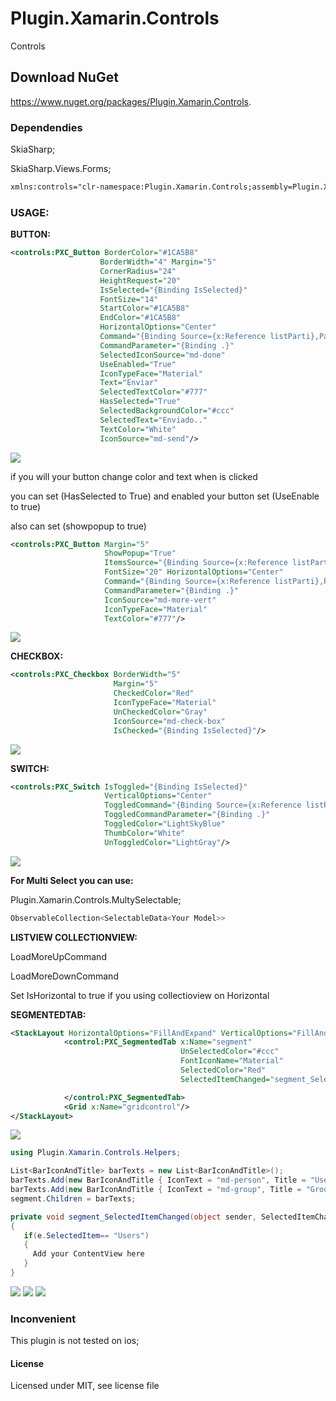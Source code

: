# Plugin.Xamarin.Controls
Controls
## Download NuGet
https://www.nuget.org/packages/Plugin.Xamarin.Controls.
### Dependendies

SkiaSharp;

SkiaSharp.Views.Forms;

```xml
xmlns:controls="clr-namespace:Plugin.Xamarin.Controls;assembly=Plugin.Xamarin.Controls"
```


### USAGE:

**BUTTON:**
```xml
<controls:PXC_Button BorderColor="#1CA5B8" 
                    BorderWidth="4" Margin="5" 
                    CornerRadius="24" 
                    HeightRequest="20" 
                    IsSelected="{Binding IsSelected}"
                    FontSize="14"
                    StartColor="#1CA5B8" 
                    EndColor="#1CA5B8" 
                    HorizontalOptions="Center"
                    Command="{Binding Source={x:Reference listParti},Path=BindingContext.ShareCommand}"
                    CommandParameter="{Binding .}" 
                    SelectedIconSource="md-done" 
                    UseEnabled="True"
                    IconTypeFace="Material" 
                    Text="Enviar" 
                    SelectedTextColor="#777" 
                    HasSelected="True" 
                    SelectedBackgroundColor="#ccc"
                    SelectedText="Enviado.." 
                    TextColor="White" 
                    IconSource="md-send"/>
```           
![](https://github.com/dodesilva/Plugin.Xamarin.Controls/blob/master/Screenshot_20200425-215756.jpg)

if you will your button change color and text when is clicked

you can set (HasSelected to True) and enabled your button set (UseEnable to true)

also can set (showpopup to true)

```xml
<controls:PXC_Button Margin="5" 
                     ShowPopup="True"
                     ItemsSource="{Binding Source={x:Reference listParti},Path=BindingContext.ListItems}"
                     FontSize="20" HorizontalOptions="Center"
                     Command="{Binding Source={x:Reference listParti},Path=BindingContext.PopupCommand}"
                     CommandParameter="{Binding .}"
                     IconSource="md-more-vert" 
                     IconTypeFace="Material" 
                     TextColor="#777"/>
```
![](https://github.com/dodesilva/Plugin.Xamarin.Controls/blob/master/Screenshot_20200428-225423.jpg)

**CHECKBOX:**
```xml
<controls:PXC_Checkbox BorderWidth="5" 
                       Margin="5" 
                       CheckedColor="Red" 
                       IconTypeFace="Material"
                       UnCheckedColor="Gray" 
                       IconSource="md-check-box" 
                       IsChecked="{Binding IsSelected}"/>
```    
![](https://github.com/dodesilva/Plugin.Xamarin.Controls/blob/master/Screenshot_20200425-215824.jpg)

**SWITCH:**
```xml
<controls:PXC_Switch IsToggled="{Binding IsSelected}" 
                     VerticalOptions="Center"
                     ToggledCommand="{Binding Source={x:Reference listParti},Path=BindingContext.ShareCommand}"
                     ToggledCommandParameter="{Binding .}"
                     ToggledColor="LightSkyBlue"
                     ThumbColor="White" 
                     UnToggledColor="LightGray"/>
```                    
![](https://github.com/dodesilva/Plugin.Xamarin.Controls/blob/master/Screenshot_20200425-215923.jpg)

**For Multi Select you can use:**

Plugin.Xamarin.Controls.MultySelectable;
```csharp
ObservableCollection<SelectableData<Your Model>>
```
**LISTVIEW COLLECTIONVIEW:**

LoadMoreUpCommand

LoadMoreDownCommand

Set IsHorizontal to true if you using collectioview on Horizontal

**SEGMENTEDTAB:**
```xml
<StackLayout HorizontalOptions="FillAndExpand" VerticalOptions="FillAndExpand">
            <control:PXC_SegmentedTab x:Name="segment"
                                      UnSelectedColor="#ccc"
                                      FontIconName="Material"
                                      SelectedColor="Red"
                                      SelectedItemChanged="segment_SelectedItemChanged">

            </control:PXC_SegmentedTab>
            <Grid x:Name="gridcontrol"/>
</StackLayout>
```
![](https://github.com/dodesilva/Plugin.Xamarin.Controls/blob/master/Screenshot_20200427-005936.jpg)

```csharp
using Plugin.Xamarin.Controls.Helpers;

List<BarIconAndTitle> barTexts = new List<BarIconAndTitle>();
barTexts.Add(new BarIconAndTitle { IconText = "md-person", Title = "Users" });
barTexts.Add(new BarIconAndTitle { IconText = "md-group", Title = "Group" });
segment.Children = barTexts;

private void segment_SelectedItemChanged(object sender, SelectedItemChangedEventArgs e)
{
   if(e.SelectedItem== "Users")
   {
     Add your ContentView here
   }
}
```
![](https://github.com/dodesilva/Plugin.Xamarin.Controls/blob/master/Screenshot_20200425-220033.jpg)
![](https://github.com/dodesilva/Plugin.Xamarin.Controls/blob/master/Screenshot_20200427-004149.jpg)
![](https://github.com/dodesilva/Plugin.Xamarin.Controls/blob/master/Screenshot_20200427-004156.jpg)

### Inconvenient
This plugin is not tested on ios;

#### License
Licensed under MIT, see license file
